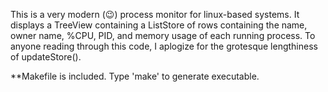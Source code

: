 This is a very modern (:wink:) process monitor for linux-based systems. It displays a TreeView containing a
ListStore of rows containing the name, owner name, %CPU, PID, and memory usage of each running process.
To anyone reading through this code, I aplogize for the grotesque lengthiness of updateStore().

**Makefile is included. Type 'make' to generate executable.
